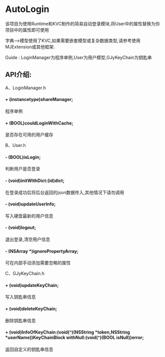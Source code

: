 # AutoLogin

该项目为使用Runtime和KVC制作的简易自动登录模块,将User中的属性替换为你项目中的属性即可使用

字典-->模型使用了KVC,如果需要嵌套模型或复杂数据类型,请参考使用MJExtension或其他框架.

Guide : LoginManager为程序单例,User为用户模型,GJyKeyChain为钥匙串

## API介绍:


A、LoginManager.h

#### + (instancetype)shareManager;
程序单例

#### + (BOOL)couldLoginWithCache;
是否存在可用的用户缓存


B、User.h

#### - (BOOL)isLogin;
判断用户是否登录

#### - (void)initWithDict:(id)dict;
在登录成功后将后台返回的json数据传入,其他情况下请勿调用

#### - (void)updateUserInfo;
写入硬盘最新的用户信息

#### - (void)logout;
退出登录,清空用户信息

#### - (NSArray *)ignorePropertyArray;
可在内部手动添加需要忽略的属性


C、GJyKeyChain.h

#### + (void)updateKeyChain;
写入钥匙串信息

#### + (void)deleteKeyChain;
删除钥匙串信息

#### + (void)InfoOfKeyChain:(void(^)(NSString *token,NSString *userName))KeyChainBlock withNull:(void(^)(BOOL isNull))error;
返回自定义的钥匙串信息


